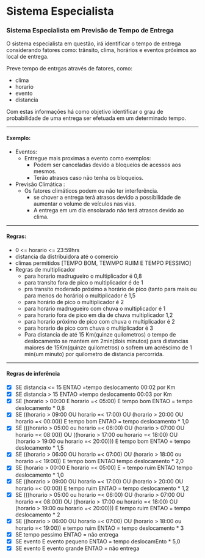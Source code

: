 # Sistema Especialista

### Sistema Especialista em Previsão de Tempo de Entrega

O sistema especialista em questão, irá identificar o tempo de entrega considerando fatores como: trânsito, clima, horários e eventos próximos ao local de entrega.

Preve tempo de entrgas através de fatores, como:
- clima
- horario
- evento
- distancia

Com estas informações há como objetivo identificar o grau de probabilidade de uma entrega ser efetuada em um determinado tempo.

---

#### Exemplo:

- Eventos:
    - Entregue mais proximas a evento como exemplos:
        - Podem ser canceladas devido a bloqueios de acessos aos mesmos.
        - Terão atrasos caso não tenha os bloqueios.
- Previsão Climática :
    - Os fatores climáticos podem ou não ter interferência.
        - se chover a entrega terá atrasos devido a possibilidade de aumentar o volume de veículos nas vias.
        - A entrega em um dia ensolarado não terá atrasos devido ao clima.

---
#### Regras:

- 0 <= horario <= 23:59hrs 
- distancia da distribuidora até o comercio
- climas permitidos [TEMPO BOM, TEWMPO RUIM E TEMPO PESSIMO]  
- Regras de multiplicador
    - para horario madrugueiro o multiplicador é 0,8
    - para transito fora de pico o multiplicador é de 1 
    - pra transito moderado próximo a horário de pico (tanto para mais ou para menos do horário) o multiplicador é 1,5
    - para horário de pico o multiplicador é 2
    - para horario madrugueiro com chuva o multiplicador é 1
    - para horario fora de pico em dia de chuva multiplicador 1,2
    - para horario próximo de pico com chuva o multiplicador é 2
    - para horario de pico com chuva o multiplicador é 3
    - Para distancia de até 15 Km(quinze quilometros) o tempo de deslocamento se mantem em 2min(dois minutos) para distancias maiores de 15Km(quinze quilometros) o sofrem um acréscimo de 1 min(um minuto) por quilometro de distancia percorrida.

--- 

#### Regras de inferência

- [x] SE distancia <= 15 ENTAO =tempo deslocamento 00:02 por Km
- [x] SE distancia > 15 ENTAO =tempo deslocamento 00:03 por Km
- [x] SE (horario > 00:00 E horario =< 05:00) E tempo bom ENTAO = tempo deslocamento * 0,8
- [x] SE ((horario > 09:00 OU horario =< 17:00) OU (horario > 20:00 OU horario =< 00:00)) E tempo bom ENTAO = tempo deslocamento * 1,0
- [x] SE  (((horario > 05:00 ou horario =< 06:00) OU (horario > 07:00 OU horario =< 08:00)) OU ((horario > 17:00 ou horario =< 18:00) OU (horario > 19:00 ou horario =< 20:00))) E tempo bom ENTAO = tempo deslocamento * 1,5
- [x] SE ((horario > 06:00 OU horario =< 07:00) OU (horario > 18:00 ou horario =< 19:00)) E tempo bom ENTAO tempo deslocamento * 2,0
- [x] SE (horario > 00:00 E horario =< 05:00) E = tempo ruim ENTAO tempo deslocamento * 1,0
- [x] SE ((horario > 09:00 OU horario =< 17:00) OU (horario > 20:00 OU horario =< 00:00)) E tempo ruim ENTAO = tempo deslocamento * 1,2
- [x] SE (((horario > 05:00 ou horario =< 06:00) OU (horario > 07:00 OU horario =< 08:00)) OU ((horario > 17:00 ou horario =< 18:00) OU (horario > 19:00 ou horario =< 20:00))) E tempo ruim ENTAO = tempo deslocamento * 2
- [x] SE ((horario > 06:00 OU horario =< 07:00) OU (horario > 18:00 ou horario =< 19:00)) e tempo ruim ENTAO = tempo deslocamento * 3
- [x] SE tempo pessimo ENTAO = não entrega
- [x] SE evento E evento pequeno ENTAO = tempo deslocamEnto * 5,0
- [x] SE evento E evento grande ENTAO = não entrega
